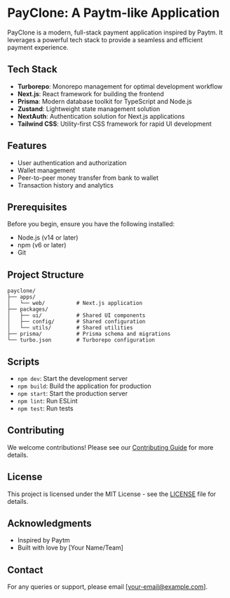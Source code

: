 # PayClone: A Paytm-like Application

PayClone is a modern, full-stack payment application inspired by Paytm. It leverages a powerful tech stack to provide a seamless and efficient payment experience.

## Tech Stack

- **Turborepo**: Monorepo management for optimal development workflow
- **Next.js**: React framework for building the frontend
- **Prisma**: Modern database toolkit for TypeScript and Node.js
- **Zustand**: Lightweight state management solution
- **NextAuth**: Authentication solution for Next.js applications
- **Tailwind CSS**: Utility-first CSS framework for rapid UI development

## Features

- User authentication and authorization
- Wallet management
- Peer-to-peer money transfer from bank to wallet
- Transaction history and analytics

## Prerequisites

Before you begin, ensure you have the following installed:

- Node.js (v14 or later)
- npm (v6 or later)
- Git

## Project Structure

```
payclone/
├── apps/
│   └── web/          # Next.js application
├── packages/
│   ├── ui/           # Shared UI components
│   ├── config/       # Shared configuration
│   └── utils/        # Shared utilities
├── prisma/           # Prisma schema and migrations
└── turbo.json        # Turborepo configuration
```

## Scripts

- `npm dev`: Start the development server
- `npm build`: Build the application for production
- `npm start`: Start the production server
- `npm lint`: Run ESLint
- `npm test`: Run tests

## Contributing

We welcome contributions! Please see our [Contributing Guide](CONTRIBUTING.md) for more details.

## License

This project is licensed under the MIT License - see the [LICENSE](LICENSE) file for details.

## Acknowledgments

- Inspired by Paytm
- Built with love by [Your Name/Team]

## Contact

For any queries or support, please email [your-email@example.com].
